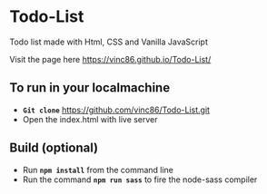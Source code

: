 # Todo-List
Todo list made with Html, CSS and Vanilla JavaScript

Visit the page here https://vinc86.github.io/Todo-List/

## To run in your localmachine

- **`Git clone`** https://github.com/vinc86/Todo-List.git
- Open the index.html with live server


## Build (optional)
- Run **`npm install`** from the command line
- Run the command **`npm run sass`** to fire the node-sass compiler

